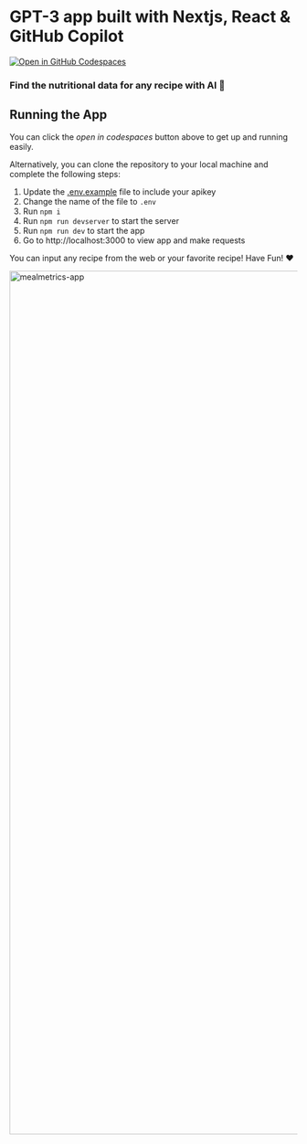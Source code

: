 # GPT-3 app built with Nextjs, React & GitHub Copilot

[![Open in GitHub Codespaces](https://github.com/codespaces/badge.svg)](https://codespaces.new/LadyKerr/mealmetrics-copilot?quickstart=1)

### Find the nutritional data for any recipe with AI 🤖

## Running the App

You can click the _open in codespaces_ button above to get up and running easily.

Alternatively, you can clone the repository to your local machine and complete the following steps:

1. Update the [.env.example](/.env.example) file to include your apikey
2. Change the name of the file to `.env`
3. Run `npm i`
4. Run `npm run devserver` to start the server
5. Run `npm run dev` to start the app
6. Go to http://localhost:3000 to view app and make requests

You can input any recipe from the web or your favorite recipe! Have Fun! ♥️

<img width="1512" alt="mealmetrics-app" src="https://github.com/LadyKerr/mealmetrics-copilot/assets/47188731/7156c437-08a4-4ef4-8927-839ca6a70c80">

